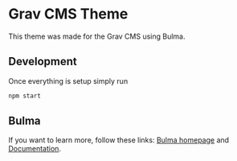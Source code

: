 # Grav CMS Theme

This theme was made for the Grav CMS using Bulma.

## Development

Once everything is setup simply run

```sh
npm start
```

## Bulma
If you want to learn more, follow these links: [Bulma homepage](http://bulma.io) and [Documentation](http://bulma.io/documentation/overview/start/).
